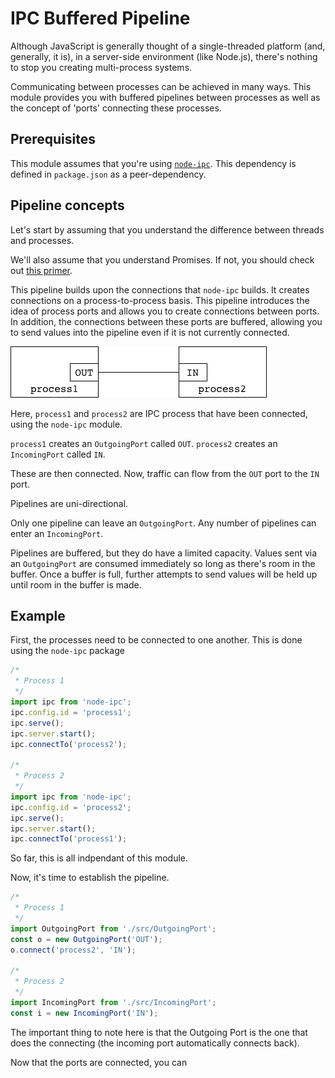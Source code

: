 # IPC Buffered Pipeline

Although JavaScript is generally thought of a single-threaded platform (and, generally, it is), in a
 server-side environment (like Node.js), there's nothing to stop you creating
 multi-process systems.
 
Communicating between processes can be achieved in many ways. This module provides you
with buffered pipelines between processes as well as the concept of 'ports' connecting
these processes.

## Prerequisites

This module assumes that you're using [`node-ipc`](node-ipc). This dependency
is defined in `package.json` as a peer-dependency.

## Pipeline concepts
Let's start by assuming that you understand the difference between threads and processes.

We'll also assume that you understand Promises. If not, you should check out [this primer](promises).

This pipeline builds upon the connections that `node-ipc` builds. It creates connections on a
process-to-process basis. This pipeline introduces the idea of process ports and allows you to create
connections between ports. In addition, the connections between these ports are buffered, allowing you
to send values into the pipeline even if it is not currently connected.

![simple pipeline](pipeline1.png)

Here, `process1` and `process2` are IPC process that have been connected, using the `node-ipc` module.

`process1` creates an `OutgoingPort` called `OUT`. `process2` creates an `IncomingPort` called `IN`.

These are then connected. Now, traffic can flow from the `OUT` port to the `IN` port.

Pipelines are uni-directional.

Only one pipeline can leave an `OutgoingPort`. Any number of pipelines can enter an `IncomingPort`.

Pipelines are buffered, but they do have a limited capacity. Values sent via an `OutgoingPort` are consumed immediately
so long as there's room in the buffer. Once a buffer is full, further attempts to send values will be held up until room
in the buffer is made.

## Example
First, the processes need to be connected to one another. This is done using the
`node-ipc` package

```javascript
/*
 * Process 1  
 */
import ipc from 'node-ipc';
ipc.config.id = 'process1';
ipc.serve();
ipc.server.start();
ipc.connectTo('process2');
 
/*
 * Process 2
 */
import ipc from 'node-ipc';
ipc.config.id = 'process2';
ipc.serve();
ipc.server.start();
ipc.connectTo('process1');

```

So far, this is all indpendant of this module.

Now, it's time to establish the pipeline.

```javascript
/*
 * Process 1
 */
import OutgoingPort from './src/OutgoingPort';
const o = new OutgoingPort('OUT');
o.connect('process2', 'IN');
 
/*
 * Process 2
 */
import IncomingPort from './src/IncomingPort';
const i = new IncomingPort('IN');
```

The important thing to note here is that the Outgoing Port is the one that 
does the connecting (the incoming port automatically connects back).

Now that the ports are connected, you can





  [node-ipc]: http://riaevangelist.github.io/node-ipc/
  [promises]: https://promise-nuggets.github.io/